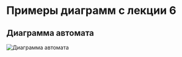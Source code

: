 # Примеры диаграмм с лекции 6

## Диаграмма автомата

![Диаграмма автомата](http://www.plantuml.com/plantuml/proxy?cache=no&src=https://github.com/is-uml-y25/lectures/raw/main/lecture-06/state.puml)
